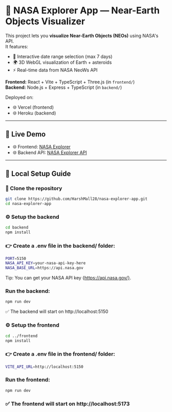 # 🌌 NASA Explorer App — Near-Earth Objects Visualizer

This project lets you **visualize Near-Earth Objects (NEOs)** using NASA's API.  
It features:

- 📅 Interactive date range selection (max 7 days)
- 🌍 3D WebGL visualization of Earth + asteroids
- ⚡ Real-time data from NASA NeoWs API

**Frontend:** React + Vite + TypeScript + Three.js (in `frontend/`)  
**Backend:** Node.js + Express + TypeScript (in `backend/`)

Deployed on:

- 🌐 Vercel (frontend)
- 🌐 Heroku (backend)

---

## 🌟 Live Demo

- 🌐 Frontend: [NASA Explorer](https://nasa-explorer-c9y1worfj-harshs-projects-a5c8e56e.vercel.app/)
- 🌐 Backend API: [NASA Explorer API](https://nasa-api-backend-40fab7cef3b8.herokuapp.com/)

---

## 🚀 Local Setup Guide

### 📂 Clone the repository

```bash
git clone https://github.com/HarshMall28/nasa-explorer-app.git
cd nasa-explorer-app
```

### ⚙ Setup the backend

```bash
cd backend
npm install
```

### 👉 Create a .env file in the backend/ folder:

```bash
PORT=5150
NASA_API_KEY=your-nasa-api-key-here
NASA_BASE_URL=https://api.nasa.gov
```

Tip: You can get your NASA API key {https://api.nasa.gov/}.

### Run the backend:

```bash
npm run dev
```

✅ The backend will start on http://localhost:5150

### ⚙ Setup the frontend

```bash
cd ../frontend
npm install

```

### 👉 Create a .env file in the frontend/ folder:

```bash
VITE_API_URL=http://localhost:5150

```

### Run the frontend:

```bash
npm run dev
```

### ✅ The frontend will start on http://localhost:5173
